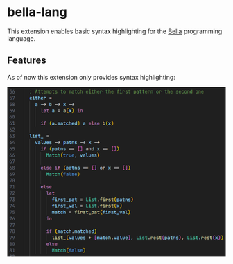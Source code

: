 # bella-lang

This extension enables basic syntax highlighting for the [Bella](https://github.com/mystpi/bella) programming language.

## Features

As of now this extension only provides syntax highlighting:

![feature X](images/example.png)
